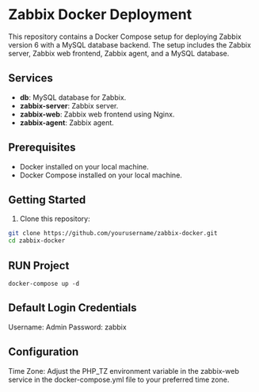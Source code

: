 # Zabbix Docker Deployment

This repository contains a Docker Compose setup for deploying Zabbix version 6 with a MySQL database backend. The setup includes the Zabbix server, Zabbix web frontend, Zabbix agent, and a MySQL database.

## Services

- **db**: MySQL database for Zabbix.
- **zabbix-server**: Zabbix server.
- **zabbix-web**: Zabbix web frontend using Nginx.
- **zabbix-agent**: Zabbix agent.

## Prerequisites

- Docker installed on your local machine.
- Docker Compose installed on your local machine.

## Getting Started

1. Clone this repository:

```sh
git clone https://github.com/yourusername/zabbix-docker.git
cd zabbix-docker
```

## RUN Project 
```
docker-compose up -d
```

## Default Login Credentials
Username: Admin
Password: zabbix

## Configuration
Time Zone: Adjust the PHP_TZ environment variable in the zabbix-web service in the docker-compose.yml file to your preferred time zone.
